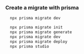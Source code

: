 ### Create a migrate with prisma
```bash
  npx prisma migrate dev
```

```sh
  npx prisma migrate init
  npx prisma migrate generate
  npx prisma migrate dev
  npx prisma migrate deploy
  npx prisma studio
```